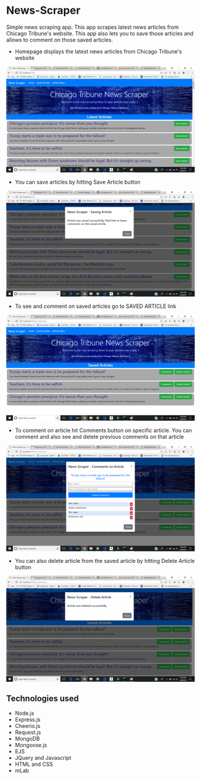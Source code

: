 # News-Scraper
Simple news scraping app. This app scrapes latest news articles from Chicago Tribune's website. This app also lets you to save those articles and allows to comment on those saved articles.

* Homepage displays the latest news articles from Chicago Tribune's website

![](/public/images/homepage.png)

* You can save articles by hitting Save Article button

![](/public/images/savingarticle.png)

* To see and comment on saved articles go to SAVED ARTICLE link

![](/public/images/savedarticle.png)

* To comment on article hit Comments button on specific article. You can comment and also see and delete previous comments on that article

![](/public/images/comments.png)

* You can also delete article from the saved article by hitting Delete Article button

![](/public/images/deletingarticle.png)

## Technologies used
* Node.js
* Express.js
* Cheerio.js
* Request.js
* MongoDB
* Mongoose.js
* EJS
* JQuery and Javascript
* HTML and CSS
* mLab
